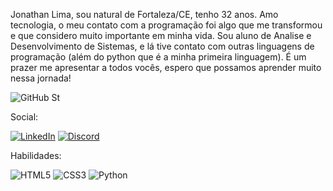 Jonathan Lima, sou natural de Fortaleza/CE, tenho 32 anos. Amo tecnologia, o meu contato com a programação foi algo que me transformou e que considero muito importante em minha vida. Sou aluno de Analise e Desenvolvimento de Sistemas, e lá tive contato com outras linguagens de programação (além do python que é a minha primeira linguagem). É um prazer me apresentar a todos vocês, espero que possamos aprender muito nessa jornada!


![GitHub St](https://github-readme-stats.vercel.app/api?username=JonathanOliveiraa&theme=transparent&bg_color=000&border_color=30A3DC&show_icons=true&icon_color=30A3DC&title_color=E94D5F&text_color=FFF)




Social:

[![LinkedIn](https://img.shields.io/badge/LinkedIn-000?style=for-the-badge&logo=linkedin&logoColor=0E76A8)](https://www.linkedin.com/in/jonathan-lima-developer//)
[![Discord](https://img.shields.io/badge/Discord-000?style=for-the-badge&logo=discord)](https://www.discord.com/in/jonathanlima_/)

Habilidades:

![HTML5](https://img.shields.io/badge/HTML5-000?style=for-the-badge&logo=html5)
![CSS3](https://img.shields.io/badge/CSS3-000?style=for-the-badge&logo=css3&logoColor=264CE4)
![Python](https://img.shields.io/badge/Python-000?style=for-the-badge&logo=python)

